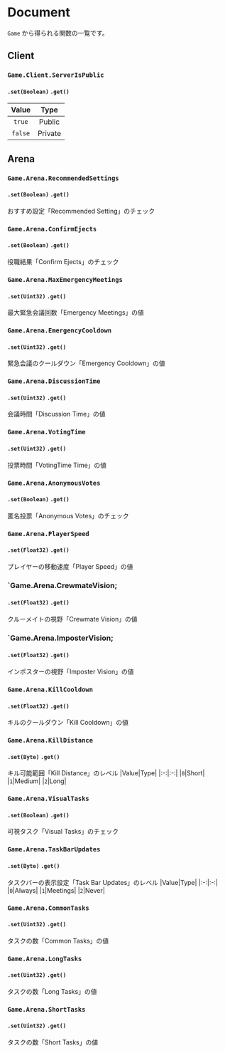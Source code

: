 # Document
`Game` から得られる関数の一覧です。

## Client
### `Game.Client.ServerIsPublic`
#### `.set(Boolean)` `.get()`
|Value|Type|
|:-:|:-:|
|`true`|Public|
|`false`|Private|

## Arena
### `Game.Arena.RecommendedSettings`
#### `.set(Boolean)` `.get()`
おすすめ設定「Recommended Setting」のチェック

### `Game.Arena.ConfirmEjects`
#### `.set(Boolean)` `.get()`
役職結果「Confirm Ejects」のチェック

### `Game.Arena.MaxEmergencyMeetings`
#### `.set(Uint32)` `.get()`
最大緊急会議回数「Emergency Meetings」の値

### `Game.Arena.EmergencyCooldown`
#### `.set(Uint32)` `.get()`
緊急会議のクールダウン「Emergency Cooldown」の値

### `Game.Arena.DiscussionTime`
#### `.set(Uint32)` `.get()`
会議時間「Discussion Time」の値

### `Game.Arena.VotingTime`
#### `.set(Uint32)` `.get()`
投票時間「VotingTime Time」の値

### `Game.Arena.AnonymousVotes`
#### `.set(Boolean)` `.get()`
匿名投票「Anonymous Votes」のチェック

### `Game.Arena.PlayerSpeed`
#### `.set(Float32)` `.get()`
プレイヤーの移動速度「Player Speed」の値

### `Game.Arena.CrewmateVision;
#### `.set(Float32)` `.get()`
クルーメイトの視野「Crewmate Vision」の値

### `Game.Arena.ImposterVision;
#### `.set(Float32)` `.get()`
インポスターの視野「Imposter Vision」の値

### `Game.Arena.KillCooldown`
#### `.set(Float32)` `.get()`
キルのクールダウン「Kill Cooldown」の値

### `Game.Arena.KillDistance`
#### `.set(Byte)` `.get()`
キル可能範囲「Kill Distance」のレベル
|Value|Type|
|:-:|:-:|
|`0`|Short|
|`1`|Medium|
|`2`|Long|

### `Game.Arena.VisualTasks`
#### `.set(Boolean)` `.get()`
可視タスク「Visual Tasks」のチェック

### `Game.Arena.TaskBarUpdates`
#### `.set(Byte)` `.get()`
タスクバーの表示設定「Task Bar Updates」のレベル
|Value|Type|
|:-:|:-:|
|`0`|Always|
|`1`|Meetings|
|`2`|Never|

### `Game.Arena.CommonTasks`
#### `.set(Uint32)` `.get()`
タスクの数「Common Tasks」の値

### `Game.Arena.LongTasks`
#### `.set(Uint32)` `.get()`
タスクの数「Long Tasks」の値

### `Game.Arena.ShortTasks`
#### `.set(Uint32)` `.get()`
タスクの数「Short Tasks」の値
